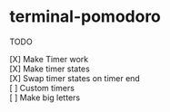 # terminal-pomodoro

TODO

[X] Make Timer work  
[X] Make timer states  
[X] Swap timer states on timer end  
[ ] Custom timers  
[ ] Make big letters
